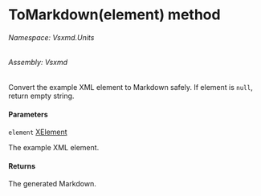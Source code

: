 <a name='M-Vsxmd-Units-ExampleUnit-ToMarkdown-System-Xml-Linq-XElement-'></a>
# ToMarkdown(element) method

###### Namespace:  Vsxmd.Units

###### Assembly:  Vsxmd

Convert the example XML element to Markdown safely.
If element is `null`, return empty string.

#### Parameters

`element`  [XElement](https://docs.microsoft.com/dotnet/api/System.Xml.Linq.XElement)  

The example XML element.

#### Returns





The generated Markdown.
